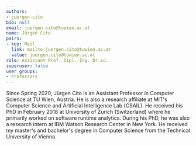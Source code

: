 ```yaml
---
authors:
- juergen-cito
bio: null
email: juergen.cito@tuwien.ac.at
name: Jürgen Cito
pairs:
- key: Mail
  link: mailto:juergen.cito@tuwien.ac.at
  value: juergen.cito@tuwien.ac.at
role: Assistant Prof. Dipl.-Ing. Dr.sc.
superuser: false
user_groups:
- Professors
---
```


Since Spring 2020, Jürgen Cito is an Assistant Professor in Computer Science at TU Wien, Austria. He is also a research affiliate at MIT's Computer Science and Artificial Intelligence Lab (CSAIL). He received his PhD in February 2018 at University of Zurich (Switzerland) where he primarily worked on software runtime analytics. During his PhD, he was also a research intern at IBM Watson Research Center in New York. He received my master's and bachelor's degree in Computer Science from the Technical University of Vienna.
